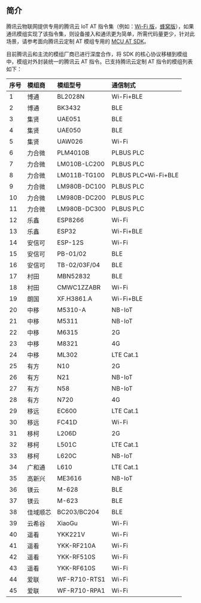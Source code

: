 

## 简介

腾讯云物联网提供专用的腾讯云 IoT AT 指令集（例如：[Wi-Fi 版](https://main.qcloudimg.com/raw/550b58dc11a5a04e3957fa1357ee92b5.pdf)，[蜂窝版](https://main.qcloudimg.com/raw/eca29b5f1684b0127b2c294c466959da.pdf)），如果通讯模组实现了该指令集，则设备接入和通讯更为简单，所需代码量更少，针对此场景，请参考面向腾讯云定制 AT 模组专用的 [MCU AT SDK](https://github.com/tencentyun/qcloud-iot-sdk-tencent-at-based.git)。

目前腾讯云和主流的模组厂商已进行深度合作，将 SDK 的核心协议移植到模组中，模组对外封装统一的腾讯云 AT 指令。已支持腾讯云定制 AT 指令的模组列表如下：

| 序号 | 模组商   | 模组型号     | 通信制式            |
| :--- | :------- | :----------- | :------------------ |
| 1    | 博通     | BL2028N      | Wi-Fi+BLE           |
| 2    | 博通     | BK3432       | BLE                 |
| 3    | 集贤     | UAE051       | BLE                 |
| 4    | 集贤     | UAE050       | BLE                 |
| 5    | 集贤     | UAW026       | Wi-Fi               |
| 6    | 力合微   | PLM4010B     | PLBUS PLC           |
| 7    | 力合微   | LM010B-LC200 | PLBUS PLC           |
| 8    | 力合微   | LM011B-TG100 | PLBUS PLC+Wi-Fi+BLE |
| 9    | 力合微   | LM980B-DC100 | PLBUS PLC           |
| 10   | 力合微   | LM980B-DC200 | PLBUS PLC           |
| 11   | 力合微   | LM980B-DC300 | PLBUS PLC           |
| 12   | 乐鑫     | ESP8266      | Wi-Fi               |
| 13   | 乐鑫     | ESP32        | Wi-Fi+BLE           |
| 14   | 安信可   | ESP-12S      | Wi-Fi               |
| 15   | 安信可   | PB-01/02     | BLE                 |
| 16   | 安信可   | TB-02/03F/04 | BLE                 |
| 17   | 村田     | MBN52832     | BLE                 |
| 18   | 村田     | CMWC1ZZABR   | Wi-Fi               |
| 19   | 朗国     | XF.H3861.A   | Wi-Fi+BLE           |
| 20   | 中移     | M5310-A      | NB-IoT              |
| 21   | 中移     | M5311        | NB-IoT              |
| 22   | 中移     | M6315        | 2G                  |
| 23   | 中移     | M8321        | 4G                  |
| 24   | 中移     | ML302        | LTE Cat.1           |
| 25   | 有方     | N10          | 2G                  |
| 26   | 有方     | N21          | NB-IoT              |
| 27   | 有方     | N58          | NB-IoT              |
| 28   | 有方     | N720         | 4G                  |
| 29   | 移远     | EC600        | LTE Cat.1           |
| 30   | 移远     | FC41D        | Wi-Fi               |
| 31   | 移柯     | L206D        | 2G                  |
| 32   | 移柯     | L501C        | LTE Cat.1           |
| 33   | 移柯     | L620C        | NB-IoT              |
| 34   | 广和通   | L610         | LTE Cat.1           |
| 35   | 高新兴   | ME3616       | NB-IoT              |
| 36   | 镁云     | M-628        | BLE                 |
| 37   | 镁云     | M-623        | BLE                 |
| 38   | 佳域顺芯 | BC203/BC204  | BLE                 |
| 39   | 云希谷   | XiaoGu       | Wi-Fi               |
| 40   | 遥看     | YKK221V      | Wi-Fi               |
| 41   | 遥看     | YKK-RF210A   | Wi-Fi               |
| 42   | 遥看     | YKK-RF510S   | Wi-Fi               |
| 43   | 遥看     | YKK-RF610S   | Wi-Fi               |
| 44   | 爱联     | WF-R710-RTS1 | Wi-Fi               |
| 45   | 爱联     | WF-R710-RPA1 | Wi-Fi               |
